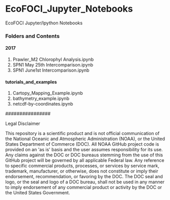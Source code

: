 # EcoFOCI_Jupyter_Notebooks
EcoFOCI Jupyter/Ipython Notebooks

### Folders and Contents
#### 2017
1. Prawler_M2 Chlorophyl Analysis.ipynb 
1. SPN1 May 25th Intercomparison.ipynb
1. SPN1 June1st Intercomparison.ipynb
#### tutorials_and_examples 
1. Cartopy_Mapping_Example.ipynb 
1. bathymetry_example.ipynb 
1. netcdf-by-coordinates.ipynb 


################

Legal Disclaimer

This repository is a scientific product and is not official communication of the National Oceanic and Atmospheric Administration (NOAA), or the United States Department of Commerce (DOC). All NOAA GitHub project code is provided on an 'as is' basis and the user assumes responsibility for its use. Any claims against the DOC or DOC bureaus stemming from the use of this GitHub project will be governed by all applicable Federal law. Any reference to specific commercial products, processes, or services by service mark, trademark, manufacturer, or otherwise, does not constitute or imply their endorsement, recommendation, or favoring by the DOC. The DOC seal and logo, or the seal and logo of a DOC bureau, shall not be used in any manner to imply endorsement of any commercial product or activity by the DOC or the United States Government.